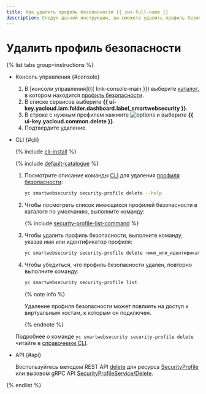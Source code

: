 ```yaml
---
title: Как удалить профиль безопасности {{ sws-full-name }}
description: Следуя данной инструкции, вы сможете удалить профиль безопасности {{ sws-full-name }}.
---
```


# Удалить профиль безопасности

{% list tabs group=instructions %}

- Консоль управления {#console}

  1. В [консоли управления]({{ link-console-main }}) выберите [каталог](../../resource-manager/concepts/resources-hierarchy.md#folder), в котором находится [профиль безопасности](../concepts/profiles.md).
  1. В списке сервисов выберите **{{ ui-key.yacloud.iam.folder.dashboard.label_smartwebsecurity }}**.
  1. В строке с нужным профилем нажмите ![options](../../_assets/console-icons/ellipsis.svg) и выберите **{{ ui-key.yacloud.common.delete }}**.
  1. Подтвердите удаление.

- CLI {#cli}

  {% include [cli-install](../../_includes/cli-install.md) %}

  {% include [default-catalogue](../../_includes/default-catalogue.md) %}

  1. Посмотрите описание команды [CLI](../../cli/quickstart.md) для удаления [профиля безопасности](../concepts/profiles.md):

     ```bash
     yc smartwebsecurity security-profile delete --help
     ```

  1. Чтобы посмотреть список имеющихся профилей безопасности в каталоге по умолчанию, выполните команду:

     {% include [security-profile-list-command](../../_includes/smartwebsecurity/security-profile-list-command.md) %}

  1. Чтобы удалить профиль безопасности, выполните команду, указав имя или идентификатор профиля:

     ```bash
     yc smartwebsecurity security-profile delete <имя_или_идентификатор_профиля_безопасности>
     ```

  1. Чтобы убедиться, что профиль безопасности удален, повторно выполните команду:

     ```bash
     yc smartwebsecurity security-profile list
     ```

     {% note info %}
     
     Удаление профиля безопасности может повлиять на доступ к виртуальным хостам, к которым он подключен.
     
     {% endnote %}

  Подробнее о команде `yc smartwebsecurity security-profile delete` читайте в [справочнике CLI](../../cli/cli-ref/smartwebsecurity/cli-ref/security-profile/delete.md).

- API {#api}

  Воспользуйтесь методом REST API [delete](../api-ref/SecurityProfile/delete.md) для ресурса [SecurityProfile](../api-ref/SecurityProfile/) или вызовом gRPC API [SecurityProfileService/Delete](../api-ref/grpc/SecurityProfile/delete.md).

{% endlist %}
